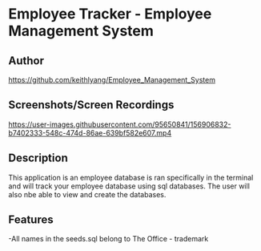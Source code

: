 # Employee Tracker - Employee Management System

## Author

https://github.com/keithlyang/Employee_Management_System

## Screenshots/Screen Recordings

https://user-images.githubusercontent.com/95650841/156906832-b7402333-548c-474d-86ae-639bf582e607.mp4

## Description

This application is an employee database is ran specifically in the terminal and will track your employee database using sql databases. The user will also nbe able to view and create the databases.

## Features

-All names in the seeds.sql belong to The Office - trademark